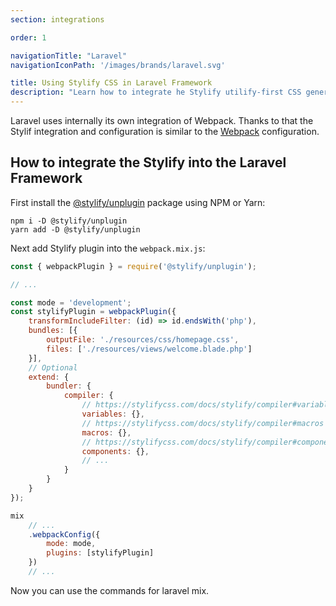 ```yaml
---
section: integrations

order: 1

navigationTitle: "Laravel"
navigationIconPath: '/images/brands/laravel.svg'

title: Using Stylify CSS in Laravel Framework
description: "Learn how to integrate he Stylify utilify-first CSS generator into the Laravel Framework."
---
```


Laravel uses internally its own integration of Webpack. Thanks to that the Stylif integration and configuration is similar to the [Webpack](/docs/integrations/webpack) configuration.

<note><template>
Integration example for the Laravel framework can be found in <a href="https://github.com/stylify/integrations-examples/tree/master/laravel" target="_blank" rel="noopener">integrations examples repository</a>.
</template></note>

## How to integrate the Stylify into the Laravel Framework

First install the [@stylify/unplugin](/docs/unplugin) package using NPM or Yarn:

```
npm i -D @stylify/unplugin
yarn add -D @stylify/unplugin
```

Next add Stylify plugin into the `webpack.mix.js`:

```js
const { webpackPlugin } = require('@stylify/unplugin');

// ...

const mode = 'development';
const stylifyPlugin = webpackPlugin({
	transformIncludeFilter: (id) => id.endsWith('php'),
	bundles: [{
		outputFile: './resources/css/homepage.css',
		files: ['./resources/views/welcome.blade.php']
	}],
	// Optional
	extend: {
		bundler: {
			compiler: {
				// https://stylifycss.com/docs/stylify/compiler#variables
				variables: {},
				// https://stylifycss.com/docs/stylify/compiler#macros
				macros: {},
				// https://stylifycss.com/docs/stylify/compiler#components
				components: {},
				// ...
			}
		}
	}
});

mix
	// ...
    .webpackConfig({
		mode: mode,
        plugins: [stylifyPlugin]
    })
	// ...
```

Now you can use the commands for laravel mix.

<where-to-next />
